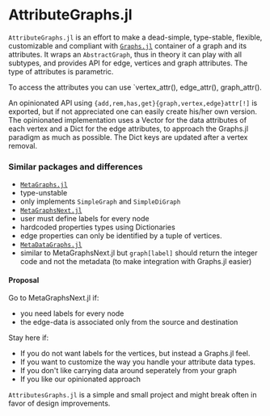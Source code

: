 # AttributeGraphs.jl

`AttributeGraphs.jl` is an effort to make a dead-simple, type-stable, flexible, customizable and compliant with [`Graphs.jl`](https://github.com/JuliaGraphs/Graphs.jl) container of a graph and its attributes.
It wraps an `AbstractGraph`, thus in theory it can play with all subtypes, and provides API for edge, vertices and graph attributes.
The type of attributes is parametric.

To access the attributes you can use `vertex_attr(), edge_attr(), graph_attr().

An opinionated API using `{add,rem,has,get}{graph,vertex,edge}attr[!]` is exported, but if not appreciated one can easily create his/her own version.
The opinionated implementation uses a Vector for the data attributes of each vertex and a Dict for the edge attributes, to approach the Graphs.jl paradigm as much as possible.
The Dict keys are updated after a vertex removal.

### Similar packages and differences
- [`MetaGraphs.jl`](https://github.com/JuliaGraphs/MetaGraphs.jl)
 - type-unstable
 - only implements `SimpleGraph` and `SimpleDiGraph`
- [`MetaGraphsNext.jl`](https://github.com/JuliaGraphs/MetaGraphsNext.jl)
 - user must define labels for every node
 - hardcoded properties types using Dictionaries
 - edge properties can only be identified by a tuple of vertices.
- [`MetaDataGraphs.jl`](https://github.com/gdalle/MetaDataGraphs.jl)
 - similar to MetaGraphsNext.jl but `graph[label]` should return the integer code and not the metadata (to make integration with Graphs.jl easier)

#### Proposal
Go to MetaGraphsNext.jl if:
- you need labels for every node
- the edge-data is associated only from the source and destination

Stay here if:
- If you do not want labels for the vertices, but instead a Graphs.jl feel.
- If you want to customize the way you handle your attribute data types.
- If you don't like carrying data around seperately from your graph
- If you like our opinionated approach

`AttributesGraphs.jl` is a simple and small project and might break often in favor of design improvements.
